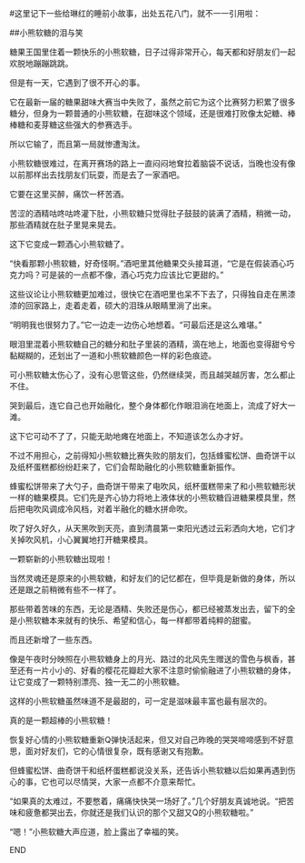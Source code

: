 #这里记下一些给琳红的睡前小故事，出处五花八门，就不一一引用啦：

##小熊软糖的泪与笑

糖果王国里住着一颗快乐的小熊软糖，日子过得非常开心，每天都和好朋友们一起欢脱地蹦蹦跳跳。

但是有一天，它遇到了很不开心的事。

它在最新一届的糖果甜味大赛当中失败了，虽然之前它为这个比赛努力积累了很多糖分，但身为一颗普通的小熊软糖，在甜味这个领域，还是很难打败像太妃糖、棒棒糖和麦芽糖这些强大的参赛选手。

所以它输了，而且第一局就惨遭淘汰。

小熊软糖很难过，在离开赛场的路上一直闷闷地耷拉着脑袋不说话，当晚也没有像以前那样出去找朋友们玩耍，而是去了一家酒吧。

它要在这里买醉，痛饮一杯苦酒。

苦涩的酒精咕咚咕咚灌下肚，小熊软糖只觉得肚子鼓鼓的装满了酒精，稍微一动，那些酒精就在肚子里晃来晃去。

这下它变成一颗酒心小熊软糖了。

“快看那颗小熊软糖，好奇怪啊。”酒吧里其他糖果交头接耳道，“它是在假装酒心巧克力吗？可是装的一点都不像，酒心巧克力应该比它更甜的。”

这些议论让小熊软糖更加难过，很快它在酒吧里也呆不下去了，只得独自走在黑漆漆的回家路上，走着走着，硕大的泪珠从眼睛里淌了出来。

“明明我也很努力了。”它一边走一边伤心地想着。“可最后还是这么难堪。”

眼泪里混着小熊软糖自己的糖分和肚子里装的酒精，滴在地上，地面也变得甜兮兮黏糊糊的，还划出了一道和小熊软糖颜色一样的彩色痕迹。

可小熊软糖太伤心了，没有心思管这些，仍然继续哭，而且越哭越厉害，怎么都止不住。

哭到最后，连它自己也开始融化，整个身体都化作眼泪淌在地面上，流成了好大一滩。

这下它可动不了了，只能无助地瘫在地面上，不知道该怎么办才好。

不过不用担心，之前得知小熊软糖比赛失败的朋友们，包括蜂蜜松饼、曲奇饼干以及纸杯蛋糕都纷纷赶来了，它们会帮助融化的小熊软糖重新振作。

蜂蜜松饼带来了大勺子，曲奇饼干带来了电吹风，纸杯蛋糕带来了和小熊软糖形状一样的糖果模具。它们先是齐心协力将地上液体状的小熊软糖舀进糖果模具里，然后把电吹风调成冷风档，对着半融化的糖水拼命吹。

吹了好久好久，从天黑吹到天亮，直到清晨第一束阳光透过云彩洒向大地，它们才关掉吹风机，小心翼翼地打开糖果模具。

一颗崭新的小熊软糖出现啦！

当然灵魂还是原来的小熊软糖，和好友们的记忆都在，但毕竟是新做的身体，所以还是跟之前稍微有些不一样了。

那些带着苦味的东西，无论是酒精、失败还是伤心，都已经被蒸发出去，留下的全是小熊软糖本来就有的快乐、希望和信心，每一样都带着纯粹的甜蜜。

而且还新增了一些东西。

像是午夜时分映照在小熊软糖身上的月光、路过的北风先生赠送的雪色与枫香，甚至还有一片小小的、好看的樱花花瓣趁大家不注意时偷偷融进了小熊软糖的身体，让它变成了一颗特别漂亮、独一无二的小熊软糖。

这样的小熊软糖虽然味道不是最甜的，可一定是滋味最丰富也最有层次的。

真的是一颗超棒的小熊软糖！

恢复好心情的小熊软糖重新Q弹快活起来，但又对自己昨晚的哭哭啼啼感到不好意思，面对好友们，它的心情很复杂，既有感谢又有抱歉。

但蜂蜜松饼、曲奇饼干和纸杯蛋糕都说没关系，还告诉小熊软糖以后如果再遇到伤心的事，它也可以尽情哭，大家一点都不介意来帮忙。

“如果真的太难过，不要憋着，痛痛快快哭一场好了。”几个好朋友真诚地说。“把苦味和疲惫都哭出去，你就还是我们认识的那个又甜又Q的小熊软糖啦。”

“嗯！”小熊软糖大声应道，脸上露出了幸福的笑。

END
